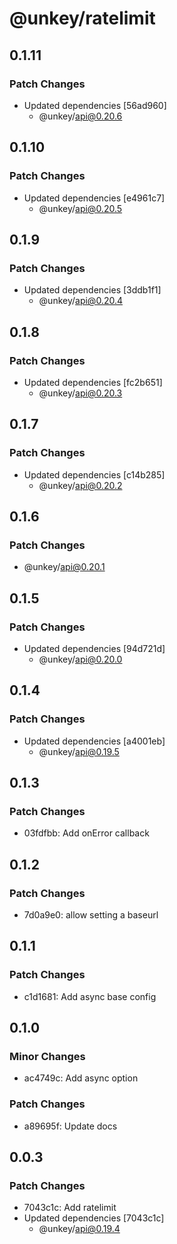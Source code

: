 # @unkey/ratelimit

## 0.1.11

### Patch Changes

- Updated dependencies [56ad960]
  - @unkey/api@0.20.6

## 0.1.10

### Patch Changes

- Updated dependencies [e4961c7]
  - @unkey/api@0.20.5

## 0.1.9

### Patch Changes

- Updated dependencies [3ddb1f1]
  - @unkey/api@0.20.4

## 0.1.8

### Patch Changes

- Updated dependencies [fc2b651]
  - @unkey/api@0.20.3

## 0.1.7

### Patch Changes

- Updated dependencies [c14b285]
  - @unkey/api@0.20.2

## 0.1.6

### Patch Changes

- @unkey/api@0.20.1

## 0.1.5

### Patch Changes

- Updated dependencies [94d721d]
  - @unkey/api@0.20.0

## 0.1.4

### Patch Changes

- Updated dependencies [a4001eb]
  - @unkey/api@0.19.5

## 0.1.3

### Patch Changes

- 03fdfbb: Add onError callback

## 0.1.2

### Patch Changes

- 7d0a9e0: allow setting a baseurl

## 0.1.1

### Patch Changes

- c1d1681: Add async base config

## 0.1.0

### Minor Changes

- ac4749c: Add async option

### Patch Changes

- a89695f: Update docs

## 0.0.3

### Patch Changes

- 7043c1c: Add ratelimit
- Updated dependencies [7043c1c]
  - @unkey/api@0.19.4
